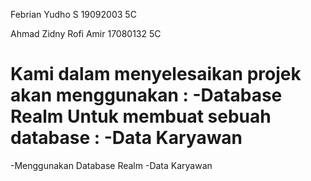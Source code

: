 Febrian Yudho S 
19092003 
5C

Ahmad Zidny Rofi Amir 
17080132 
5C


Kami dalam menyelesaikan projek akan menggunakan :
-Database Realm
Untuk membuat sebuah database :
-Data Karyawan
=======


-Menggunakan Database Realm 
-Data Karyawan
